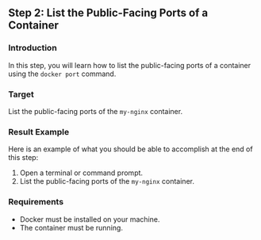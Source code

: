 ## Step 2: List the Public-Facing Ports of a Container

### Introduction

In this step, you will learn how to list the public-facing ports of a container using the `docker port` command.

### Target

List the public-facing ports of the `my-nginx` container.

### Result Example

Here is an example of what you should be able to accomplish at the end of this step:

1. Open a terminal or command prompt.
2. List the public-facing ports of the `my-nginx` container.


### Requirements

- Docker must be installed on your machine.
- The container must be running.

